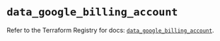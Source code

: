 # `data_google_billing_account`

Refer to the Terraform Registry for docs: [`data_google_billing_account`](https://registry.terraform.io/providers/hashicorp/google/6.3.0/docs/data-sources/billing_account).

